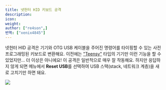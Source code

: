 ```yaml
---
title: 넷헌터 HID 키보드 공격
description:
icon:
weight:
author: ["re4son",]
번역: ["xenix4845"]
---
```


넷헌터 HID 공격은 기기와 OTG USB 케이블을 주어진 명령어를 타이핑할 수 있는 사전 프로그래밍된 키보드로 변환해요. 이전에는 ["Teensy"](https://www.pjrc.com/teensy/) 타입의 기기만 이런 기능을 할 수 있었지만... 더 이상은 아니에요! 이 공격은 일반적으로 매우 잘 작동해요. 하지만 응답하지 않게 되면 메뉴에서 **Reset USB**를 선택하여 USB 스택(stack, 네트워크 계층)을 새로 고치기만 하면 돼요.

![](nethunter-hid.png)
